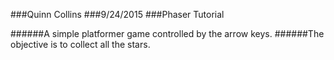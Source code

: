###Quinn Collins
###9/24/2015
###Phaser Tutorial

######A simple platformer game controlled by the arrow keys.
######The objective is to collect all the stars. 
